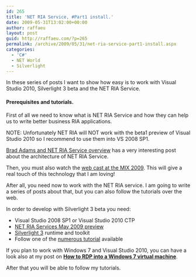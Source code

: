 ```yaml
---
id: 265
title: 'NET RIA Service, #Part1 install.'
date: 2009-05-31T13:02:00+00:00
author: raffaeu
layout: post
guid: http://raffaeu.com/?p=265
permalink: /archive/2009/05/31/net-ria-service-part1-install.aspx
categories:
  - 'C#'
  - NET World
  - Silverlight
---
```

In these series of posts I want to show how easy is to work with Visual Studio 2010, Silverlight 3 beta and the NET RIA Service.

#### Prerequisites and tutorials.

First of all we need to know what is NET RIA Service and how they can help us to write better business RIA applications.

NOTE: Unfortunately NET RIA will NOT work with the beta1 preview of Visual Studio 2010 so I recommend to use them into VS 2008 SP1.

<a href="http://blogs.msdn.com/brada/archive/2009/03/19/what-is-net-ria-services.aspx" target="_blank">Brad Adams and NET RIA Service overview</a> has a very interesting post about the architecture of NET RIA Service.

Then, you must also watch the <a href="http://blogs.msdn.com/brada/archive/2009/03/17/mix09-building-amazing-business-applications-with-silverlight-3.aspx" target="_blank">web cast at the MIX 2009</a>. This will give a real touch of this technology that I am loving!

After all, you need now to work with the NET RIA service. I am going to write a series of posts about that, but you can also follow the tutorials over the web.

In order to develop with Silverlight 3 beta you need:

  * Visual Studio 2008 SP1 or Visual Studio 2010 CTP 
  * <a href="http://www.microsoft.com/downloads/details.aspx?FamilyID=76bb3a07-3846-4564-b0c3-27972bcaabce&displaylang=en" target="_blank">NET RIA Services May 2009 preview</a> 
  * <a href="http://silverlight.net/getstarted/silverlight3/default.aspx" target="_blank">Silverlight 3</a> runtime and toolkit 
  * Follow one of the <a href="http://silverlight.net/learn/videocat.aspx?cat=12#sl3" target="_blank">numerous tutorial</a> available 

If you plan to work with Windows 7 and Visual Studio 2010, you can have a look also at my post on **<a href="http://blog.raffaeu.com/archive/2009/05/31/vmware-workstation-bridge-network-and-windows-7.aspx" target="_blank">How to RDP into a Windows 7 virtual machine</a>**.

After that you will be able to follow my tutorials.
